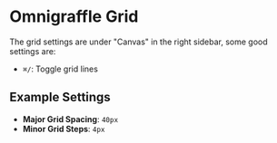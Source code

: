 # Omnigraffle Grid

The grid settings are under "Canvas" in the right sidebar, some good settings are:

- `⌘/`: Toggle grid lines

## Example Settings

- **Major Grid Spacing**: `40px`
- **Minor Grid Steps**: `4px`
